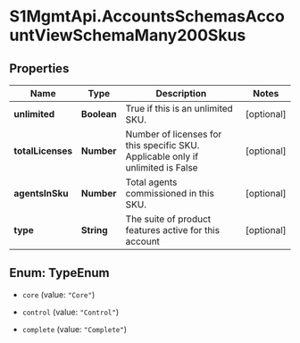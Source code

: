 # S1MgmtApi.AccountsSchemasAccountViewSchemaMany200Skus

## Properties
Name | Type | Description | Notes
------------ | ------------- | ------------- | -------------
**unlimited** | **Boolean** | True if this is an unlimited SKU. | [optional] 
**totalLicenses** | **Number** | Number of licenses for this specific SKU. Applicable only if unlimited is False | [optional] 
**agentsInSku** | **Number** | Total agents commissioned in this SKU. | [optional] 
**type** | **String** | The suite of product features active for this account | [optional] 


<a name="TypeEnum"></a>
## Enum: TypeEnum


* `core` (value: `"Core"`)

* `control` (value: `"Control"`)

* `complete` (value: `"Complete"`)




